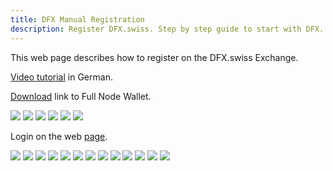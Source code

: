 ```yaml
---
title: DFX Manual Registration
description: Register DFX.swiss. Step by step guide to start with DFX. Video tutorial in German.
---
```


This web page describes how to register on the DFX.swiss Exchange.

[Video tutorial](https://www.youtube.com/watch?v=0C50S1GhBu8) in German.

[Download](https://defichain.com/downloads/) link to Full Node Wallet.

![](../media/dfxregistration_EN_1.png)
![](../media/dfxregistration_EN_2.png)
![](../media/dfxregistration_EN_3.png)
![](../media/dfxregistration_EN_4.png)
![](../media/dfxregistration_EN_5.png)
![](../media/dfxregistration_EN_6.png)

Login on the web [page](https://payment.dfx.swiss/login).

![](../media/dfxregistration_EN_7.png)
![](../media/dfxregistration_EN_8.png)
![](../media/dfxregistration_EN_9.png)
![](../media/dfxregistration_EN_10.png)
![](../media/dfxregistration_EN_11.png)
![](../media/dfxregistration_EN_12.png)
![](../media/dfxregistration_EN_13.png)
![](../media/dfxregistration_EN_14.png)
![](../media/dfxregistration_EN_15.png)
![](../media/dfxregistration_EN_16.png)
![](../media/dfxregistration_EN_17.png)
![](../media/dfxregistration_EN_18.png)
![](../media/dfxregistration_EN_19.png)
